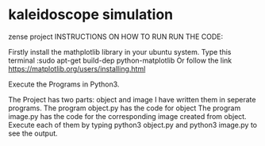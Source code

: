 # kaleidoscope simulation

zense project 
INSTRUCTIONS ON HOW TO RUN RUN THE CODE: 
 
Firstly install the mathplotlib library in your ubuntu system. 
Type this terminal :sudo apt-get build-dep python-matplotlib 
Or follow the link https://matplotlib.org/users/installing.html 

Execute the Programs in Python3. 

The Project has two parts: object and image 
I have written them in seperate programs. 
The program object.py has the code for object 
The program image.py has the code for the corresponding image created from object.  
Execute each of them by typing python3 object.py and python3 image.py to see the output. 
